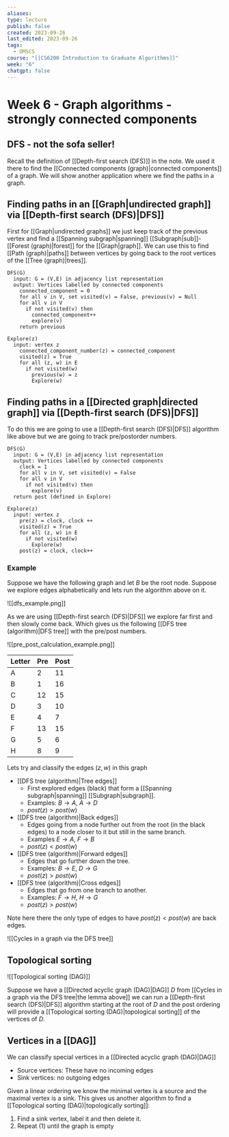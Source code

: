 ```yaml
---
aliases: 
type: lecture
publish: false
created: 2023-09-26
last_edited: 2023-09-26
tags:
  - OMSCS
course: "[[CS6200 Introduction to Graduate Algorithms]]"
week: "6"
chatgpt: false
---
```

# Week 6 - Graph algorithms - strongly connected components

## DFS - not the sofa seller!

Recall the definition of [[Depth-first search (DFS)]] in the note. We used it there to find the [[Connected components (graph)|connected components]] of a graph. We will show another application where we find the paths in a graph.

## Finding paths in an [[Graph|undirected graph]] via [[Depth-first search (DFS)|DFS]]

First for [[Graph|undirected graphs]] we just keep track of the previous vertex and find a [[Spanning subgraph|spanning]] [[Subgraph|sub]]-[[Forest (graph)|forest]] for the [[Graph|graph]]. We can use this to find [[Path (graph)|paths]] between vertices by going back to the root vertices of the [[Tree (graph)|trees]]. 

```pseudocode
DFS(G)
  input: G = (V,E) in adjacency list representation
  output: Vertices labelled by connected components
    connected_component = 0
    for all v in V, set visited(v) = False, previous(v) = Null
    for all v in V
      if not visited(v) then
        connected_component++
        explore(v)
    return previous
```

```pseudocode
Explore(z)
  input: vertex z
    connected_component_number(z) = connected_component
    visited(z) = True
    for all (z, w) in E
      if not visited(w)
        previous(w) = z
        Explore(w)
```

## Finding paths in a [[Directed graph|directed graph]] via [[Depth-first search (DFS)|DFS]]

To do this we are going to use a [[Depth-first search (DFS)|DFS]] algorithm like above but we are going to track pre/postorder numbers. 

```pseudocode
DFS(G)
  input: G = (V,E) in adjacency list representation
  output: Vertices labelled by connected components
    clock = 1
    for all v in V, set visited(v) = False
    for all v in V
      if not visited(v) then
        explore(v)
  return post (defined in Explore)
```

```pseudocode
Explore(z)
  input: vertex z
    pre(z) = clock, clock ++
    visited(z) = True
    for all (z, w) in E
      if not visited(w)
        Explore(w)
	post(z) = clock, clock++
```

### Example

Suppose we have the following graph and let $B$ be the root node. Suppose we explore edges alphabetically and lets run the algorithm above on it. 

![[dfs_example.png]]

As we are using [[Depth-first search (DFS)|DFS]] we explore far first and then slowly come back. Which gives us the following [[DFS tree (algorithm)|DFS tree]] with the pre/post numbers.

![[pre_post_calculation_example.png]]

| Letter | Pre | Post |
| ------ | --- | ---- |
| A      | 2   | 11   |
| B      | 1   | 16   |
| C      | 12  | 15   |
| D      | 3   | 10   |
| E      | 4   | 7    |
| F      | 13  | 15   |
| G      | 5   | 6    |
| H      | 8   | 9    |

Lets try and classify the edges $(z,w)$ in this graph

- [[DFS tree (algorithm)|Tree edges]]
	- First explored edges (black) that form a [[Spanning subgraph|spanning]] [[Subgraph|subgraph]].
	- Examples: $B \rightarrow A$, $A \rightarrow D$
	- $post(z) > post(w)$
- [[DFS tree (algorithm)|Back edges]]
	- Edges going from a node further out from the root (in the black edges) to a node closer to it but still in the same branch.
	- Examples $E \rightarrow A$, $F \rightarrow B$
	- $post(z) < post(w)$
- [[DFS tree (algorithm)|Forward edges]]
	- Edges that go further down the tree.
	- Examples: $B \rightarrow E$, $D \rightarrow G$
	- $post(z) > post(w)$
- [[DFS tree (algorithm)|Cross edges]]
	- Edges that go from one branch to another.
	- Examples: $F \rightarrow H$, $H \rightarrow G$
	- $post(z) > post(w)$

Note here there the only type of edges to have $post(z) < post(w)$ are back edges.

![[Cycles in a graph via the DFS tree]]

## Topological sorting

![[Topological sorting (DAG)]]

Suppose we have a [[Directed acyclic graph (DAG)|DAG]] $D$ from [[Cycles in a graph via the DFS tree|the lemma above]] we can run a [[Depth-first search (DFS)|DFS]] algorithm starting at the root of $D$ and the post ordering will provide a [[Topological sorting (DAG)|topological sorting]] of the vertices of $D$.

## Vertices in a [[DAG]]

We can classify special vertices in a [[Directed acyclic graph (DAG)|DAG]]

- Source vertices: These have no incoming edges
- Sink vertices: no outgoing edges

Given a linear ordering we know the minimal vertex is a source and the maximal vertex is a sink. This gives us another algorithm to find a [[Topological sorting (DAG)|topologically sorting]]:

1. Find a sink vertex, label it and then delete it.
2. Repeat (1) until the graph is empty

